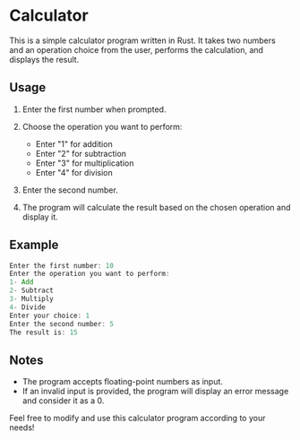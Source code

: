 # Calculator

This is a simple calculator program written in Rust. It takes two numbers and an operation choice from the user, performs the calculation, and displays the result.

## Usage

1. Enter the first number when prompted.

2. Choose the operation you want to perform:
   - Enter "1" for addition
   - Enter "2" for subtraction
   - Enter "3" for multiplication
   - Enter "4" for division

3. Enter the second number.

4. The program will calculate the result based on the chosen operation and display it.

## Example

```rust
Enter the first number: 10
Enter the operation you want to perform:
1- Add
2- Subtract
3- Multiply
4- Divide
Enter your choice: 1
Enter the second number: 5
The result is: 15
```


## Notes

- The program accepts floating-point numbers as input.
- If an invalid input is provided, the program will display an error message and consider it as a 0.

Feel free to modify and use this calculator program according to your needs!
